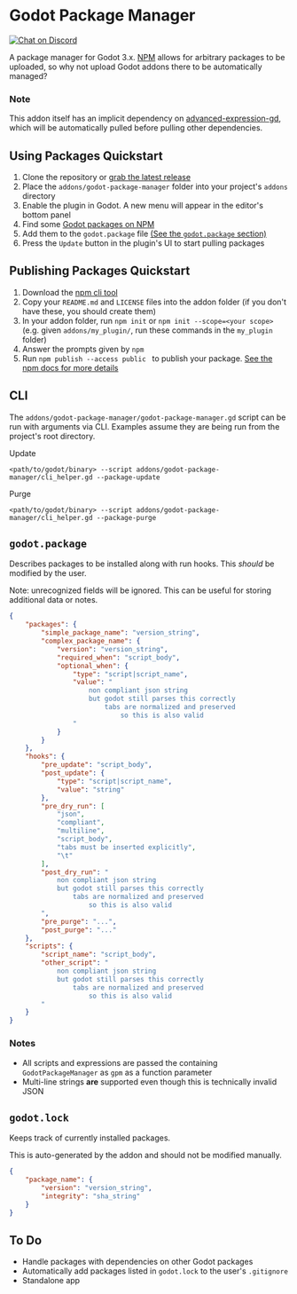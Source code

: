 # Godot Package Manager

[![Chat on Discord](https://img.shields.io/discord/853476898071117865?label=chat&logo=discord)](https://discord.gg/6mcdWWBkrr)

A package manager for Godot 3.x. [NPM](https://www.npmjs.com/) allows for arbitrary
packages to be uploaded, so why not upload Godot addons there to be automatically
managed?

### Note
This addon itself has an implicit dependency on [advanced-expression-gd](https://github.com/you-win/advanced-expression-gd),
which will be automatically pulled before pulling other dependencies.

## Using Packages Quickstart
1. Clone the repository or [grab the latest release](https://github.com/you-win/godot-package-manager/releases)
2. Place the `addons/godot-package-manager` folder into your project's `addons` directory
3. Enable the plugin in Godot. A new menu will appear in the editor's bottom panel
4. Find some [Godot packages on NPM](https://www.npmjs.com/search?q=keywords:godot)
5. Add them to the `godot.package` file [(See the `godot.package` section)](#godotpackage)
6. Press the `Update` button in the plugin's UI to start pulling packages

## Publishing Packages Quickstart
1. Download the [npm cli tool](https://github.com/npm/cli)
2. Copy your `README.md` and `LICENSE` files into the addon folder (if you don't have these, you should create them)
3. In your addon folder, run `npm init` or `npm init --scope=<your scope>` (e.g. given `addons/my_plugin/`, run these commands in the `my_plugin` folder)
4. Answer the prompts given by `npm`
5. Run `npm publish --access public ` to publish your package. [See the npm docs for more details](https://docs.npmjs.com/creating-and-publishing-scoped-public-packages)

## CLI
The `addons/godot-package-manager/godot-package-manager.gd` script can be run with arguments via CLI. Examples assume they are being run from the project's root directory.

Update
```
<path/to/godot/binary> --script addons/godot-package-manager/cli_helper.gd --package-update
```

Purge
```
<path/to/godot/binary> --script addons/godot-package-manager/cli_helper.gd --package-purge
```

## `godot.package`
Describes packages to be installed along with run hooks. This _should_ be modified
by the user.

Note: unrecognized fields will be ignored. This can be useful for storing additional data or notes.

```JSON
{
    "packages": {
        "simple_package_name": "version_string",
        "complex_package_name": {
            "version": "version_string",
            "required_when": "script_body",
            "optional_when": {
                "type": "script|script_name",
                "value": "
                    non compliant json string
                    but godot still parses this correctly
                        tabs are normalized and preserved
                            so this is also valid
                "
            }
        }
    },
    "hooks": {
        "pre_update": "script_body",
        "post_update": {
            "type": "script|script_name",
            "value": "string"
        },
        "pre_dry_run": [
            "json",
            "compliant",
            "multiline",
            "script_body",
            "tabs must be inserted explicitly",
            "\t"
        ],
        "post_dry_run": "
            non compliant json string
            but godot still parses this correctly
                tabs are normalized and preserved
                    so this is also valid
        ",
        "pre_purge": "...",
        "post_purge": "..."
    },
    "scripts": {
        "script_name": "script_body",
        "other_script": "
            non compliant json string
            but godot still parses this correctly
                tabs are normalized and preserved
                    so this is also valid
        "
    }
}
```

### Notes
* All scripts and expressions are passed the containing `GodotPackageManager` as `gpm` as a function parameter
* Multi-line strings __are__ supported even though this is technically invalid JSON

## `godot.lock`
Keeps track of currently installed packages.

This is auto-generated by the addon and should not be modified manually.

```JSON
{
    "package_name": {
        "version": "version_string",
        "integrity": "sha_string"
    }
}
```

## To Do
* Handle packages with dependencies on other Godot packages
* Automatically add packages listed in `godot.lock` to the user's `.gitignore`
* Standalone app
